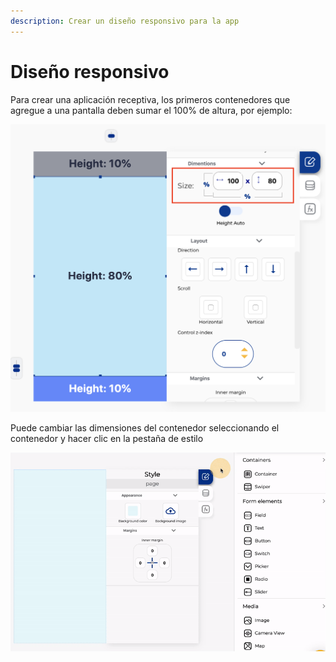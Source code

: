 ```yaml
---
description: Crear un diseño responsivo para la app
---
```


# Diseño responsivo

Para crear una aplicación receptiva, los primeros contenedores que agregue a una pantalla deben sumar el 100% de altura, por ejemplo:

![](../.gitbook/assets/captura-de-pantalla-2020-02-03-a-la-s-20.17.47.png)

Puede cambiar las dimensiones del contenedor seleccionando el contenedor y hacer clic en la pestaña de estilo

![](../.gitbook/assets/working-with-containers.gif)

